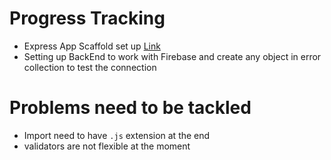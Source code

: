 # Progress Tracking

- Express App Scaffold set up [Link](https://blog.logrocket.com/how-to-set-up-node-typescript-express/)
- Setting up BackEnd to work with Firebase and create any object in error collection to test the connection

# Problems need to be tackled

- Import need to have `.js` extension at the end
- validators are not flexible at the moment
